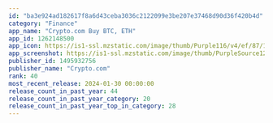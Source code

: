 ```yaml
---
id: "ba3e924ad182617f8a6d43ceba3036c2122099e3be207e37468d90d36f420b4d"
category: "Finance"
app_name: "Crypto.com Buy BTC, ETH"
app_id: 1262148500
app_icon: https://is1-ssl.mzstatic.com/image/thumb/Purple116/v4/ef/87/1e/ef871e32-386b-c654-acfd-ca33325d959c/AppIcon-0-0-1x_U007emarketing-0-5-0-85-220.png/1024x1024bb.png
app_screenshot: https://is1-ssl.mzstatic.com/image/thumb/PurpleSource126/v4/36/89/dd/3689ddb7-ed61-0574-2eeb-a76d1310a0a0/7594c165-01c6-461a-9fa0-2e48197e8c63_80_MILLION_X.jpg/1242x2688bb.png
publisher_id: 1495932756
publisher_name: "Crypto.com"
rank: 40
most_recent_release: 2024-01-30 00:00:00
release_count_in_past_year: 44
release_count_in_past_year_category: 20
release_count_in_past_year_top_in_category: 28
---
```

